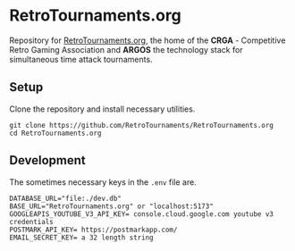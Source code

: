 # RetroTournaments.org

Repository for [RetroTournaments.org](https://www.retrotournaments.org/), the home of the **CRGA** - Competitive Retro Gaming Association and **ARGOS** the technology stack for simultaneous time attack tournaments.

## Setup

Clone the repository and install necessary utilities.
```
git clone https://github.com/RetroTournaments/RetroTournaments.org
cd RetroTournaments.org
```

## Development
The sometimes necessary keys in the `.env` file are.

```
DATABASE_URL="file:./dev.db"
BASE_URL="RetroTournaments.org" or "localhost:5173"
GOOGLEAPIS_YOUTUBE_V3_API_KEY= console.cloud.google.com youtube v3 credentials
POSTMARK_API_KEY= https://postmarkapp.com/
EMAIL_SECRET_KEY= a 32 length string
```

